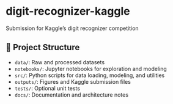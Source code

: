 # digit-recognizer-kaggle

Submission for Kaggle’s digit recognizer competition

## 📂 Project Structure

- `data/`: Raw and processed datasets
- `notebooks/`: Jupyter notebooks for exploration and modeling
- `src/`: Python scripts for data loading, modeling, and utilities
- `outputs/`: Figures and Kaggle submission files
- `tests/`: Optional unit tests
- `docs/`: Documentation and architecture notes
